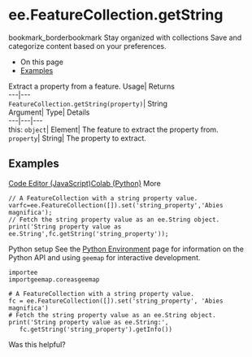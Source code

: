  
#  ee.FeatureCollection.getString 
bookmark_borderbookmark Stay organized with collections  Save and categorize content based on your preferences.
  * On this page
  * [Examples](https://developers.google.com/earth-engine/apidocs/ee-featurecollection-getstring#examples)


Extract a property from a feature. 
Usage| Returns  
---|---  
`FeatureCollection.getString(property)`| String  
Argument| Type| Details  
---|---|---  
this: `object`| Element| The feature to extract the property from.  
`property`| String| The property to extract.  
## Examples
[Code Editor (JavaScript)](https://developers.google.com/earth-engine/apidocs/ee-featurecollection-getstring#code-editor-javascript-sample)[Colab (Python)](https://developers.google.com/earth-engine/apidocs/ee-featurecollection-getstring#colab-python-sample) More
```
// A FeatureCollection with a string property value.
varfc=ee.FeatureCollection([]).set('string_property','Abies magnifica');
// Fetch the string property value as an ee.String object.
print('String property value as ee.String',fc.getString('string_property'));
```
Python setup
See the [ Python Environment](https://developers.google.com/earth-engine/guides/python_install) page for information on the Python API and using `geemap` for interactive development.
```
importee
importgeemap.coreasgeemap
```
```
# A FeatureCollection with a string property value.
fc = ee.FeatureCollection([]).set('string_property', 'Abies magnifica')
# Fetch the string property value as an ee.String object.
print('String property value as ee.String:',
   fc.getString('string_property').getInfo())
```

Was this helpful?
